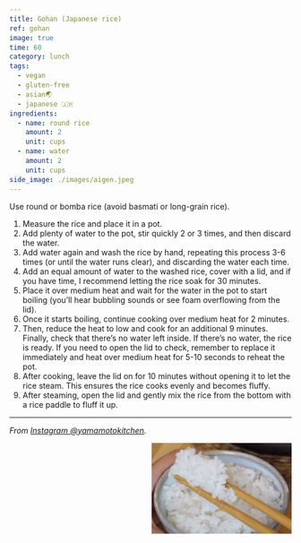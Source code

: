 ```yaml
---
title: Gohan (Japanese rice)
ref: gohan
image: true
time: 60
category: lunch
tags:
  - vegan
  - gluten-free
  - asian🌏
  - japanese 🇯🇵
ingredients:
  - name: round rice
    amount: 2
    unit: cups
  - name: water
    amount: 2
    unit: cups
side_image: ./images/aigen.jpeg
---
```


Use round or bomba rice (avoid basmati or long-grain rice).

1. Measure the rice and place it in a pot.
2. Add plenty of water to the pot, stir quickly 2 or 3 times, and then discard the water.
3. Add water again and wash the rice by hand, repeating this process 3-6 times (or until the water runs clear), and discarding the water each time.
4. Add an equal amount of water to the washed rice, cover with a lid, and if you have time, I recommend letting the rice soak for 30 minutes.
5. Place it over medium heat and wait for the water in the pot to start boiling (you’ll hear bubbling sounds or see foam overflowing from the lid).
6. Once it starts boiling, continue cooking over medium heat for 2 minutes.
7. Then, reduce the heat to low and cook for an additional 9 minutes. Finally, check that there’s no water left inside. If there’s no water, the rice is ready. If you need to open the lid to check, remember to replace it immediately and heat over medium heat for 5-10 seconds to reheat the pot.
8. After cooking, leave the lid on for 10 minutes without opening it to let the rice steam. This ensures the rice cooks evenly and becomes fluffy.
9. After steaming, open the lid and gently mix the rice from the bottom with a rice paddle to fluff it up.

---

_From [Instagram @yamamotokitchen](https://www.instagram.com/reel/C6br4_wqA67/?utm_source=ig_web_copy_link&igsh=MzRlODBiNWFlZA==)._


<img src="images/gohan_rice.png" style="width:250px; float:right;"/>